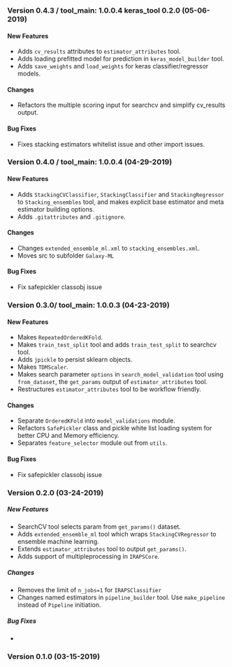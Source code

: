 ### Version 0.4.3 / tool_main: 1.0.0.4 keras_tool 0.2.0 (05-06-2019)

#### New Features

- Adds `cv_results` attributes to `estimator_attributes` tool.
- Adds loading prefitted model for prediction in `keras_model_builder` tool.
- Adds `save_weights` and `load_weights` for keras classifier/regressor models.

#### Changes

- Refactors the multiple scoring input for searchcv and simplify cv_results output.

#### Bug Fixes

- Fixes stacking estimators whitelist issue and other import issues.


### Version 0.4.0 / tool_main: 1.0.0.4 (04-29-2019)

#### New Features

- Adds `StackingCVClassifier`, `StackingClassifier` and `StackingRegressor` to `Stacking_ensembles` tool, and makes explicit base estimator and meta estimator building options.
- Adds `.gitattributes` and `.gitignore`.

#### Changes

- Changes `extended_ensemble_ml.xml` to `stacking_ensembles.xml`.
- Moves src to subfolder `Galaxy-ML`

#### Bug Fixes

- Fix safepickler classobj issue


### Version 0.3.0/ tool_main: 1.0.0.3 (04-23-2019)

#### New Features

- Makes `RepeatedOrderedKFold`.
- Makes `train_test_split` tool and adds `train_test_split` to searchcv tool.
- Adds `jpickle` to persist sklearn objects.
- Makes `TDMScaler`.
- Makes search parameter `options` in `search_model_validation` tool using `from_dataset`, the `get_params` output of 
`estimator_attributes` tool.
- Restructures `estimator_attributes` tool to be workflow friendly.

#### Changes

- Separate `OrderedKFold` into `model_validations` module.
- Refactors `SafePickler` class and pickle white list loading system for better CPU and Memory efficiency.
- Separates `feature_selector` module out from `utils`.

#### Bug Fixes

- Fix safepickler classobj issue


### Version 0.2.0 (03-24-2019)

##### New Features

- SearchCV tool selects param from `get_params()` dataset.
- Adds `extended_ensemble_ml` tool which wraps `StackingCVRegressor` to ensemble machine learning.
- Extends `estimator_attributes` tool to output `get_params()`.
- Adds support of multipleprocessing in `IRAPSCore`.

##### Changes

- Removes the limit of `n_jobs=1` for `IRAPSClassifier`
- Changes named estimators in `pipeline_builder` tool. Use `make_pipeline` instead of `Pipeline` initiation.


##### Bug Fixes

- 


### Version 0.1.0 (03-15-2019)


